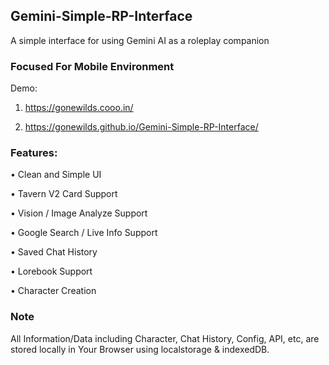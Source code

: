 ## Gemini-Simple-RP-Interface
A simple interface for using Gemini AI as a roleplay companion

### Focused For Mobile Environment 

Demo:
1. https://gonewilds.cooo.in/

2. https://gonewilds.github.io/Gemini-Simple-RP-Interface/

### Features:

• Clean and Simple UI

• Tavern V2 Card Support

• Vision / Image Analyze Support

• Google Search / Live Info Support

• Saved Chat History

• Lorebook Support

• Character Creation 

### Note
All Information/Data including Character, Chat History, Config, API, etc, are stored locally in Your Browser using localstorage & indexedDB. 
